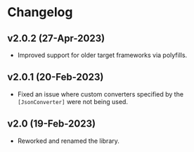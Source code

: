 # Changelog

## v2.0.2 (27-Apr-2023)

- Improved support for older target frameworks via polyfills.

## v2.0.1 (20-Feb-2023)

- Fixed an issue where custom converters specified by the `[JsonConverter]` were not being used.

## v2.0 (19-Feb-2023)

- Reworked and renamed the library.